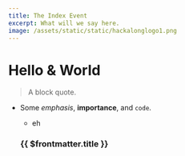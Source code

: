 ```yaml
---
title: The Index Event
excerpt: What will we say here.
image: /assets/static/static/hackalonglogo1.png
---
```


# Hello & World

> A block quote.

- Some _emphasis_, **importance**, and `code`.

  - eh

  ### {{ $frontmatter.title }}

<g-image :src="$frontmatter.image" width="500"/>
<g-image src="../../static/hackalonglogo1.png" width="500"/>
